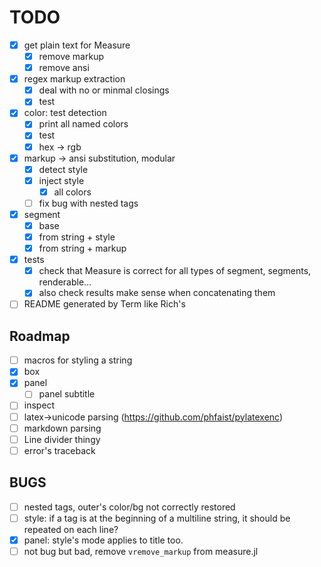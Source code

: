 # TODO
- [x] get plain text for Measure
  - [x] remove markup
  - [x] remove ansi
  
- [x] regex markup extraction
  - [x] deal with no or minmal closings
  - [x] test

- [x] color: test detection
  - [x] print all named colors
  - [x] test
  - [x] hex -> rgb

- [x] markup -> ansi substitution, modular
  - [x] detect style
  - [x] inject style
    - [x] all colors
  - [ ] fix bug with nested tags
  
- [x] segment
  - [x] base
  - [x] from string + style
  - [x] from string + markup

- [x] tests
  - [x] check that Measure is correct for all types of segment, segments, renderable...
  - [x] also check results make sense when concatenating them

- [ ] README generated by Term like Rich's
## Roadmap
- [ ] macros for styling a string
- [x] box
- [x] panel
  - [ ] panel subtitle
- [ ] inspect
- [ ] latex->unicode parsing (https://github.com/phfaist/pylatexenc)
- [ ] markdown parsing
- [ ] Line divider thingy
- [ ] error's traceback

## BUGS
- [ ] nested tags, outer's color/bg not correctly restored
- [ ] style: if a tag is at the beginning of a multiline string, it should be repeated on each line?
- [x] panel: style's mode applies to title too.
- [ ] not bug but bad, remove `vremove_markup` from measure.jl